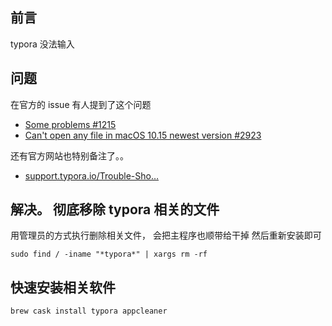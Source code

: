 ## 前言
typora 没法输入

## 问题
在官方的 issue 有人提到了这个问题

- [Some problems #1215](https://github.com/typora/typora-issues/issues/1215)
- [Can't open any file in macOS 10.15 newest version #2923](https://github.com/typora/typora-issues/issues/2923)

还有官方网站也特别备注了。。

- [support.typora.io/Trouble-Sho…](https://support.typora.io/Trouble-Shooting/)

## 解决。 彻底移除 typora 相关的文件
用管理员的方式执行删除相关文件，
会把主程序也顺带给干掉
然后重新安装即可

```
sudo find / -iname "*typora*" | xargs rm -rf
```

## 快速安装相关软件
```
brew cask install typora appcleaner
```
